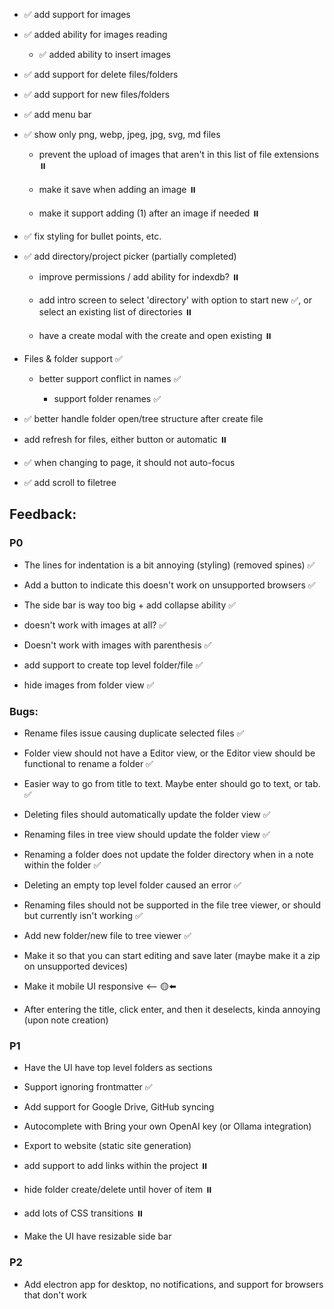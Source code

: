 *   ✅ add support for images
    
*   ✅ added ability for images reading
    
    *   ✅ added ability to insert images
        
*   ✅ add support for delete files/folders
    
*   ✅ add support for new files/folders
    
*   ✅ add menu bar
    
*   ✅ show only png, webp, jpeg, jpg, svg, md files
    
    *   prevent the upload of images that aren't in this list of file extensions ⏸️
        
    *   make it save when adding an image ⏸️
        
    *   make it support adding (1) after an image if needed ⏸️
        
*   ✅ fix styling for bullet points, etc.
    
*   ✅ add directory/project picker (partially completed)
    
    *   improve permissions / add ability for indexdb? ⏸️
        
    *   add intro screen to select 'directory' with option to start new ✅, or select an existing list of directories ⏸️
        
    *   have a create modal with the create and open existing ⏸️
        
*   Files & folder support ✅
    
    *   better support conflict in names ✅
        
        *   support folder renames ✅
            
*   ✅ better handle folder open/tree structure after create file
    
*   add refresh for files, either button or automatic ⏸️
    
*   ✅ when changing to page, it should not auto-focus
    
*   ✅ add scroll to filetree
    

## Feedback:

### P0

*   The lines for indentation is a bit annoying (styling) (removed spines) ✅
    
*   Add a button to indicate this doesn't work on unsupported browsers ✅
    
*   The side bar is way too big + add collapse ability ✅
    
*   doesn't work with images at all? ✅
    
*   Doesn't work with images with parenthesis ✅
    
*   add support to create top level folder/file ✅
    
*   hide images from folder view ✅
    

### Bugs:

*   Rename files issue causing duplicate selected files ✅
    
*   Folder view should not have a Editor view, or the Editor view should be functional to rename a folder ✅
    
*   Easier way to go from title to text. Maybe enter should go to text, or tab. ✅
    
*   Deleting files should automatically update the folder view ✅
    
*   Renaming files in tree view should update the folder view ✅
    
*   Renaming a folder does not update the folder directory when in a note within the folder ✅
    
*   Deleting an empty top level folder caused an error ✅
    
*   Renaming files should not be supported in the file tree viewer, or should but currently isn't working ✅
    
*   Add new folder/new file to tree viewer ✅
    
*   Make it so that you can start editing and save later (maybe make it a zip on unsupported devices)
    
*   Make it mobile UI responsive <-- 🟡⬅️
    
*   After entering the title, click enter, and then it deselects, kinda annoying (upon note creation)
    

### P1

*   Have the UI have top level folders as sections
    
*   Support ignoring frontmatter ✅
    
*   Add support for Google Drive, GitHub syncing
    
*   Autocomplete with Bring your own OpenAI key (or Ollama integration)
    
*   Export to website (static site generation)
    
*   add support to add links within the project ⏸️
    
*   hide folder create/delete until hover of item ⏸️
    
*   add lots of CSS transitions ⏸️
    
*   Make the UI have resizable side bar
    

### P2

*   Add electron app for desktop, no notifications, and support for browsers that don't work